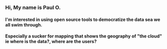 ### Hi, My name is Paul O.
#### I'm interested in using open source tools to democratize the data sea we all swim through.
#### Especially a sucker for mapping that shows the geography of "the cloud" ie where is the data?, where are the users?

